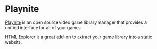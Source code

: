# Playnite

[Playnite](https://playnite.link/) is an open source video game library manager that provides a unified interface for all of your games.

[HTML Explorer](https://github.com/joyrider3774/Playnite_html_exporter) is a great add-on to extract your game library into a static website.
